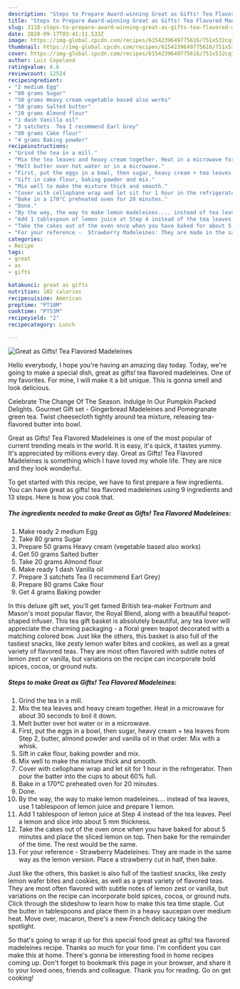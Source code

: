 ```yaml
---
description: "Steps to Prepare Award-winning Great as Gifts! Tea Flavored Madeleines"
title: "Steps to Prepare Award-winning Great as Gifts! Tea Flavored Madeleines"
slug: 3118-steps-to-prepare-award-winning-great-as-gifts-tea-flavored-madeleines
date: 2020-09-17T03:41:11.533Z
image: https://img-global.cpcdn.com/recipes/6154239649775616/751x532cq70/great-as-gifts-tea-flavored-madeleines-recipe-main-photo.jpg
thumbnail: https://img-global.cpcdn.com/recipes/6154239649775616/751x532cq70/great-as-gifts-tea-flavored-madeleines-recipe-main-photo.jpg
cover: https://img-global.cpcdn.com/recipes/6154239649775616/751x532cq70/great-as-gifts-tea-flavored-madeleines-recipe-main-photo.jpg
author: Luis Copeland
ratingvalue: 4.6
reviewcount: 12524
recipeingredient:
- "2 medium Egg"
- "80 grams Sugar"
- "50 grams Heavy cream vegetable based also works"
- "50 grams Salted butter"
- "20 grams Almond flour"
- "1 dash Vanilla oil"
- "3 satchets  Tea I recommend Earl Grey"
- "80 grams Cake flour"
- "4 grams Baking powder"
recipeinstructions:
- "Grind the tea in a mill."
- "Mix the tea leaves and heavy cream together. Heat in a microwave for about 30 seconds to boil it down."
- "Melt butter over hot water or in a microwave."
- "First, put the eggs in a bowl, then sugar, heavy cream + tea leaves from Step 2, butter, almond powder and vanilla oil in that order. Mix with a whisk."
- "Sift in cake flour, baking powder and mix."
- "Mix well to make the mixture thick and smooth."
- "Cover with cellophane wrap and let sit for 1 hour in the refrigerator. Then pour the batter into the cups to about 60% full."
- "Bake in a 170°C preheated oven for 20 minutes."
- "Done."
- "By the way, the way to make lemon madeleines.... instead of tea leaves, use 1 tablespoon of lemon juice and prepare 1 lemon."
- "Add 1 tablespoon of lemon juice at Step 4 instead of the tea leaves. Peel a lemon and slice into about 5 mm thickness."
- "Take the cakes out of the oven once when you have baked for about 5 minutes and place the sliced lemon on top. Then bake for the remainder of the time. The rest would be the same."
- "For your reference -  Strawberry Madeleines: They are made in the same way as the lemon version. Place a strawberry cut in half, then bake."
categories:
- Recipe
tags:
- great
- as
- gifts

katakunci: great as gifts 
nutrition: 102 calories
recipecuisine: American
preptime: "PT18M"
cooktime: "PT53M"
recipeyield: "2"
recipecategory: Lunch

---
```



![Great as Gifts! Tea Flavored Madeleines](https://img-global.cpcdn.com/recipes/6154239649775616/751x532cq70/great-as-gifts-tea-flavored-madeleines-recipe-main-photo.jpg)

Hello everybody, I hope you're having an amazing day today. Today, we're going to make a special dish, great as gifts! tea flavored madeleines. One of my favorites. For mine, I will make it a bit unique. This is gonna smell and look delicious.

Celebrate The Change Of The Season. Indulge In Our Pumpkin Packed Delights. Gourmet Gift set - Gingerbread Madeleines and Pomegranate green tea. Twist cheesecloth tightly around tea mixture, releasing tea-flavored butter into bowl.

Great as Gifts! Tea Flavored Madeleines is one of the most popular of current trending meals in the world. It is easy, it's quick, it tastes yummy. It's appreciated by millions every day. Great as Gifts! Tea Flavored Madeleines is something which I have loved my whole life. They are nice and they look wonderful.


To get started with this recipe, we have to first prepare a few ingredients. You can have great as gifts! tea flavored madeleines using 9 ingredients and 13 steps. Here is how you cook that.

<!--inarticleads1-->

##### The ingredients needed to make Great as Gifts! Tea Flavored Madeleines:

1. Make ready 2 medium Egg
1. Take 80 grams Sugar
1. Prepare 50 grams Heavy cream (vegetable based also works)
1. Get 50 grams Salted butter
1. Take 20 grams Almond flour
1. Make ready 1 dash Vanilla oil
1. Prepare 3 satchets  Tea (I recommend Earl Grey)
1. Prepare 80 grams Cake flour
1. Get 4 grams Baking powder


In this deluxe gift set, you&#39;ll get famed British tea-maker Fortnum and Mason&#39;s most popular flavor, the Royal Blend, along with a beautiful teapot-shaped infuser. This tea gift basket is absolutely beautiful, any tea lover will appreciate the charming packaging - a floral green teapot decorated with a matching colored bow. Just like the others, this basket is also full of the tastiest snacks, like zesty lemon wafer bites and cookies, as well as a great variety of flavored teas. They are most often flavored with subtle notes of lemon zest or vanilla, but variations on the recipe can incorporate bold spices, cocoa, or ground nuts. 

<!--inarticleads2-->

##### Steps to make Great as Gifts! Tea Flavored Madeleines:

1. Grind the tea in a mill.
1. Mix the tea leaves and heavy cream together. Heat in a microwave for about 30 seconds to boil it down.
1. Melt butter over hot water or in a microwave.
1. First, put the eggs in a bowl, then sugar, heavy cream + tea leaves from Step 2, butter, almond powder and vanilla oil in that order. Mix with a whisk.
1. Sift in cake flour, baking powder and mix.
1. Mix well to make the mixture thick and smooth.
1. Cover with cellophane wrap and let sit for 1 hour in the refrigerator. Then pour the batter into the cups to about 60% full.
1. Bake in a 170°C preheated oven for 20 minutes.
1. Done.
1. By the way, the way to make lemon madeleines.... instead of tea leaves, use 1 tablespoon of lemon juice and prepare 1 lemon.
1. Add 1 tablespoon of lemon juice at Step 4 instead of the tea leaves. Peel a lemon and slice into about 5 mm thickness.
1. Take the cakes out of the oven once when you have baked for about 5 minutes and place the sliced lemon on top. Then bake for the remainder of the time. The rest would be the same.
1. For your reference -  Strawberry Madeleines: They are made in the same way as the lemon version. Place a strawberry cut in half, then bake.


Just like the others, this basket is also full of the tastiest snacks, like zesty lemon wafer bites and cookies, as well as a great variety of flavored teas. They are most often flavored with subtle notes of lemon zest or vanilla, but variations on the recipe can incorporate bold spices, cocoa, or ground nuts. Click through the slideshow to learn how to make this tea time staple. Cut the butter in tablespoons and place them in a heavy saucepan over medium heat. Move over, macaron, there&#39;s a new French delicacy taking the spotlight. 

So that's going to wrap it up for this special food great as gifts! tea flavored madeleines recipe. Thanks so much for your time. I'm confident you can make this at home. There's gonna be interesting food in home recipes coming up. Don't forget to bookmark this page in your browser, and share it to your loved ones, friends and colleague. Thank you for reading. Go on get cooking!
